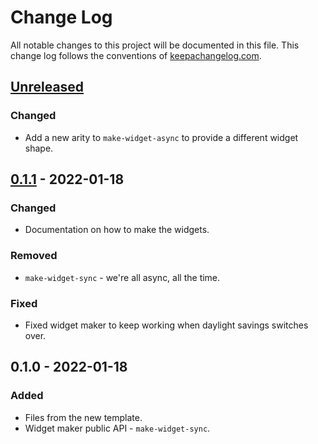 # Change Log
All notable changes to this project will be documented in this file. This change log follows the conventions of [keepachangelog.com](http://keepachangelog.com/).

## [Unreleased]
### Changed
- Add a new arity to `make-widget-async` to provide a different widget shape.

## [0.1.1] - 2022-01-18
### Changed
- Documentation on how to make the widgets.

### Removed
- `make-widget-sync` - we're all async, all the time.

### Fixed
- Fixed widget maker to keep working when daylight savings switches over.

## 0.1.0 - 2022-01-18
### Added
- Files from the new template.
- Widget maker public API - `make-widget-sync`.

[Unreleased]: https://github.com/your-name/curso.estoque/compare/0.1.1...HEAD
[0.1.1]: https://github.com/your-name/curso.estoque/compare/0.1.0...0.1.1

